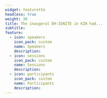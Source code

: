 ```yaml
---
widget: featurette
headless: true
weight: 30
title: The inaugeral DH-IGNITE in KZN had...
subtitle: 
feature:
  - icon: speakers
    icon_pack: custom
    name: Speakers
    description: 
  - icon: sessions
    icon_pack: custom
    name: Sessions
    description: 
  - icon: participants
    icon_pack: custom
    name: Participants
    description: 
---
```

